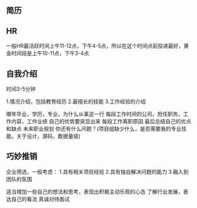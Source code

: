 ## 简历

## HR

一般HR最活跃时间上午11-12点，下午4-5点，所以在这个时间点前投递最好，黄金时间段是上午10-11点，下午3-4点

## 自我介绍

时间3-5分钟

1.情况介绍，包括教育经历
2.最擅长的技能
3.工作经验的介绍

哪年毕业，学历，专业，为什么从事这一行
每段工作时间的公司，担任职务，工作内容，工作业绩
自己的优势要突显出来
每段工作离职原因
最后总结自己的优点和缺点
未来职业规划
你还有什么问题？(项目组缺少什么，是否需要我的专业技能。关于设计，源码，数据量级)

## 巧妙推销

企业筛选，一般考虑：
1.具有相关项目经验
2.具有独自解决问题的能力
3.融入到团队的氛围

适当增加一些自己的想法和思考，表现出积极主动乐观的心态
了解行业发展，表达自己的看法
真诚对待面试
